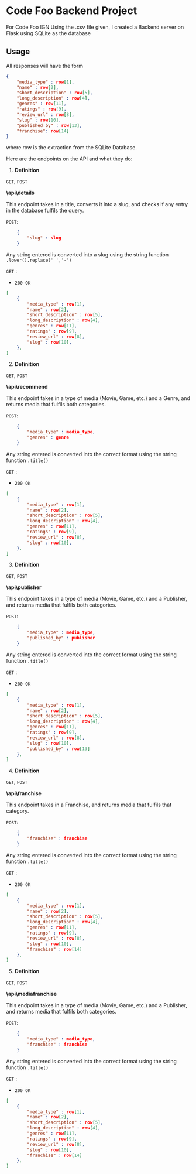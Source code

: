 # Code Foo Backend Project
For Code Foo IGN
Using the .csv file given, I created a Backend server on Flask using SQLite as the database

## Usage

All responses will have the form

```json
{
    "media_type" : row[1],
    "name" : row[2],
    "short_description" : row[5],
    "long_description" : row[4],
    "genres" : row[11],
    "ratings" : row[9],
    "review_url" : row[8],
    "slug" : row[10],
    "published_by" : row[13],
    "franchise": row[14]
}
```
where row is the extraction from the SQLite Database.


Here are the endpoints on the API and what they do:

1. **Definition**

`GET`, `POST`

**\api\details**

This endpoint takes in a title, converts it into a slug, and checks if any entry in the database fulfils the query.

`POST`:

```json
    {
        "slug" : slug
    }
```
Any string entered is converted into a slug using the string function ```.lower().replace(' ','-')```

`GET` :
- `200 OK`

```json
[
    {
        "media_type" : row[1],
        "name" : row[2],
        "short_description" : row[5],
        "long_description" : row[4],
        "genres" : row[11],
        "ratings" : row[9],
        "review_url" : row[8],
        "slug" : row[10],
    },
]
```

2. **Definition**

`GET`, `POST`

**\api\recommend**

This endpoint takes in a type of media (Movie, Game, etc.) and a Genre, and returns media that fulfils both categories.

`POST`:

```json
    {
        "media_type" : media_type,
        "genres" : genre
    }
```
Any string entered is converted into the correct format using the string function ```.title()```

`GET` :
- `200 OK`

```json
[
    {
        "media_type" : row[1],
        "name" : row[2],
        "short_description" : row[5],
        "long_description" : row[4],
        "genres" : row[11],
        "ratings" : row[9],
        "review_url" : row[8],
        "slug" : row[10],
    },
]
```

3. **Definition**

`GET`, `POST`

**\api\publisher**

This endpoint takes in a type of media (Movie, Game, etc.) and a Publisher, and returns media that fulfils both categories.

`POST`:

```json
    {
        "media_type" : media_type,
        "published_by" : publisher
    }
```
Any string entered is converted into the correct format using the string function ```.title()```

`GET` :
- `200 OK`

```json
[
    {
        "media_type" : row[1],
        "name" : row[2],
        "short_description" : row[5],
        "long_description" : row[4],
        "genres" : row[11],
        "ratings" : row[9],
        "review_url" : row[8],
        "slug" : row[10],
        "published_by" : row[13]
    },
]
```

4. **Definition**

`GET`, `POST`

**\api\franchise**

This endpoint takes in a Franchise, and returns media that fulfils that category.

`POST`:

```json
    {
        "franchise" : franchise
    }
```
Any string entered is converted into the correct format using the string function ```.title()```

`GET` :
- `200 OK`

```json
[
    {
        "media_type" : row[1],
        "name" : row[2],
        "short_description" : row[5],
        "long_description" : row[4],
        "genres" : row[11],
        "ratings" : row[9],
        "review_url" : row[8],
        "slug" : row[10],
        "franchise" : row[14]
    },
]
```

5. **Definition**

`GET`, `POST`

**\api\mediafranchise**

This endpoint takes in a type of media (Movie, Game, etc.) and a Publisher, and returns media that fulfils both categories.

`POST`:

```json
    {
        "media_type" : media_type,
        "franchise" : franchise
    }
```
Any string entered is converted into the correct format using the string function ```.title()```

`GET` :
- `200 OK`

```json
[
    {
        "media_type" : row[1],
        "name" : row[2],
        "short_description" : row[5],
        "long_description" : row[4],
        "genres" : row[11],
        "ratings" : row[9],
        "review_url" : row[8],
        "slug" : row[10],
        "franchise" : row[14]
    },
]
```




